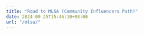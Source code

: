```yaml
---
title: "Road to MLSA (Community Influencers Path)"
date: 2024-09-25T15:46:10+08:00
url: "/mlsa/"
---
```

